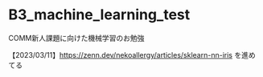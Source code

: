 # B3_machine_learning_test

COMM新人課題に向けた機械学習のお勉強

【2023/03/11】https://zenn.dev/nekoallergy/articles/sklearn-nn-iris を進めてる
